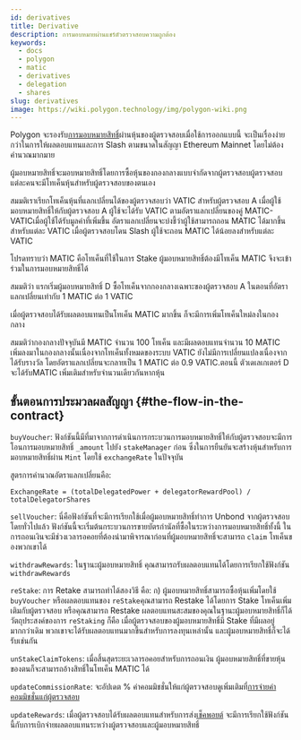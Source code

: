 ```yaml
---
id: derivatives
title: Derivative
description: การมอบหมายผ่านแชร์ตัวตรวจสอบความถูกต้อง
keywords:
  - docs
  - polygon
  - matic
  - derivatives
  - delegation
  - shares
slug: derivatives
image: https://wiki.polygon.technology/img/polygon-wiki.png
---
```


Polygon จะรองรับ[การมอบหมายสิทธิ์](/docs/maintain/glossary#delegator)ผ่านหุ้นของผู้ตรวจสอบเมื่อใช้การออกแบบนี้ จะเป็นเรื่องง่ายกว่าในการให้ผลตอบแทนและการ Slash ตามขนาดในสัญญา Ethereum Mainnet โดยไม่ต้องคำนวณมากมาย

ผู้มอบหมายสิทธิ์จะมอบหมายสิทธิ์โดยการซื้อหุ้นของกองกลางแบบจำกัดจากผู้ตรวจสอบผู้ตรวจสอบแต่ละคนจะมีโทเค็นหุ้นสำหรับผู้ตรวจสอบของตนเอง

สมมติเราเรียกโทเค็นหุ้นที่แลกเปลี่ยนได้ของผู้ตรวจสอบว่า VATIC สำหรับผู้ตรวจสอบ A เมื่อผู้ใช้มอบหมายสิทธิ์ให้กับผู้ตรวจสอบ A ผู้ใช้จะได้รับ VATIC ตามอัตราแลกเปลี่ยนของคู่ MATIC-VATICเมื่อผู้ใช้ได้รับมูลค่าที่เพิ่มขึ้น อัตราแลกเปลี่ยนจะบ่งชี้ว่าผู้ใช้สามารถถอน MATIC ได้มากขึ้นสำหรับแต่ละ VATIC เมื่อผู้ตรวจสอบโดน Slash ผู้ใช้จะถอน MATIC ได้น้อยลงสำหรับแต่ละ VATIC

โปรดทราบว่า MATIC คือโทเค็นที่ใช้ในการ Stake ผู้มอบหมายสิทธิ์ต้องมีโทเค็น MATIC จึงจะเข้าร่วมในการมอบหมายสิทธิ์ได้

สมมติว่า แรกเริ่มผู้มอบหมายสิทธิ์ D ซื้อโทเค็นจากกองกลางเฉพาะของผู้ตรวจสอบ A ในตอนที่อัตราแลกเปลี่ยนเท่ากับ 1 MATIC ต่อ 1 VATIC

เมื่อผู้ตรวจสอบได้รับผลตอบแทนเป็นโทเค็น MATIC มากขึ้น ก็จะมีการเพิ่มโทเค็นใหม่ลงในกองกลาง

สมมติว่ากองกลางปัจจุบันมี MATIC จำนวน 100 โทเค็น และมีผลตอบแทนจำนวน 10 MATIC เพิ่มลงมาในกองกลางนั้นเนื่องจากโทเค็นทั้งหมดของระบบ VATIC ยังไม่มีการเปลี่ยนแปลงเนื่องจากได้รับรางวัล โดยอัตราแลกเปลี่ยนจะกลายเป็น 1 MATIC ต่อ 0.9 VATIC.ตอนนี้ ตัวเดเลเกเตอร์ D จะได้รับMATIC เพิ่มเติมสำหรับจำนวนเดียวกันหากหุ้น

## ขั้นตอนการประมวลผลสัญญา {#the-flow-in-the-contract}

`buyVoucher`: ฟังก์ชันนี้มีที่มาจากการดำเนินการกระบวนการมอบหมายสิทธิ์ให้กับผู้ตรวจสอบจะมีการโอนการมอบหมายสิทธิ์ `_amount` ไปยัง `stakeManager` ก่อน ซึ่งในการยืนยันจะสร้างหุ้นสำหรับการมอบหมายสิทธิ์ผ่าน `Mint` โดยใช้ `exchangeRate` ในปัจจุบัน

สูตรการคำนวณอัตราแลกเปลี่ยนคือ:

`ExchangeRate = (totalDelegatedPower + delegatorRewardPool) / totalDelegatorShares`

`sellVoucher`: นี่คือฟังก์ชันที่จะมีการเรียกใช้เมื่อผู้มอบหมายสิทธิ์ทำการ Unbond จากผู้ตรวจสอบโดยทั่วไปแล้ว ฟังก์ชันนี้จะเริ่มต้นกระบวนการขายบัตรกำนัลที่ซื้อในระหว่างการมอบหมายสิทธิ์ทั้งนี้ ในการถอนเงินจะมีช่วงเวลารอคอยที่ต้องนำมาพิจารณาก่อนที่ผู้มอบหมายสิทธิ์จะสามารถ `claim` โทเค็นของพวกเขาได้

`withdrawRewards`: ในฐานะผู้มอบหมายสิทธิ์ คุณสามารถรับผลตอบแทนได้โดยการเรียกใช้ฟังก์ชัน `withdrawRewards`

`reStake`: การ Retake สามารถทำได้สองวิธี คือ: ก) ผู้มอบหมายสิทธิ์สามารถซื้อหุ้นเพิ่มโดยใช้ `buyVoucher` หรือผลตอบแทนของ `reStake`คุณสามารถ Restake ได้โดยการ Stake โทเค็นเพิ่มเติมกับผู้ตรวจสอบ หรือคุณสามารถ Restake ผลตอบแทนสะสมของคุณในฐานะผู้มอบหมายสิทธิ์ก็ได้วัตถุประสงค์ของการ `reStaking` ก็คือ เมื่อผู้ตรวจสอบของผู้มอบหมายสิทธิ์มี Stake ที่มีผลอยู่มากกว่าเดิม พวกเขาจะได้รับผลตอบแทนมากขึ้นสำหรับการลงทุนเหล่านั้น และผู้มอบหมายสิทธิ์ก็จะได้รับเช่นกัน

`unStakeClaimTokens`: เมื่อสิ้นสุดระยะเวลารอคอยสำหรับการถอนเงิน ผู้มอบหมายสิทธิ์ที่ขายหุ้นของตนก็จะสามารถอ้างสิทธิ์ในโทเค็น MATIC ได้

`updateCommissionRate`: จะอัปเดต % ค่าคอมมิชชั่นให้แก่ผู้ตรวจสอบดูเพิ่มเติมที่[การจ่ายค่าคอมมิชชั่นแก่ผู้ตรวจสอบ](/docs/maintain/validate/validator-commission-operations)

`updateRewards`: เมื่อผู้ตรวจสอบได้รับผลตอบแทนสำหรับการส่ง[เช็คพอยต์](/docs/maintain/glossary#checkpoint-transaction) จะมีการเรียกใช้ฟังก์ชันนี้กับการเบิกจ่ายผลตอบแทนระหว่างผู้ตรวจสอบและผู้มอบหมายสิทธิ์
